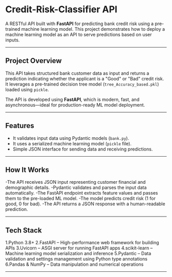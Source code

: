 # Credit-Risk-Classifier API

A RESTful API built with **FastAPI** for predicting bank credit risk using a pre-trained machine learning model. This project demonstrates how to deploy a machine learning model as an API to serve predictions based on user inputs.

---

## Project Overview

This API takes structured bank customer data as input and returns a prediction indicating whether the applicant is a "Good" or "Bad" credit risk. It leverages a pre-trained decision tree model (`tree_Accuracy_based.pkl`) loaded using `pickle`.

The API is developed using **FastAPI**, which is modern, fast, and asynchronous—ideal for production-ready ML model deployment.

---

## Features

- It validates input data using Pydantic models (`bank.py`).  
- It uses a serialized machine learning model (`pickle` file).
- Simple JSON interface for sending data and receiving predictions.

---

## How It Works

-The API receives JSON input representing customer financial and demographic details.
-Pydantic validates and parses the input data automatically.
-The FastAPI endpoint extracts feature values and passes them to the pre-loaded ML model.
-The model predicts credit risk (1 for good, 0 for bad).
-The API returns a JSON response with a human-readable prediction.

---

## Tech Stack

1.Python 3.8+
2.FastAPI – High-performance web framework for building APIs
3.Uvicorn – ASGI server for running FastAPI apps
4.scikit-learn – Machine learning model serialization and inference
5.Pydantic – Data validation and settings management using Python type annotations
6.Pandas & NumPy – Data manipulation and numerical operations

---
